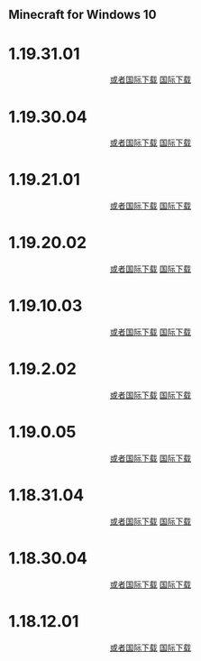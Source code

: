## Minecraft for Windows 10

# 1.19.31.01

<p align="center">
    <!-- <a class="btn" rel="noopener noreferrer" href="https://download.fuibafuyu.net/123/Program/Windows/Minecraft/Bedrock/Microsoft.MinecraftUWP_1.19.3101.0_x64__8wekyb3d8bbwe.Appx">联通下载</a> -->
    <!-- <a class="btn" rel="noopener noreferrer" href="https://download.fuibafuyu.net/139/Program/Windows/Minecraft/Bedrock/Microsoft.MinecraftUWP_1.19.3101.0_x64__8wekyb3d8bbwe.Appx">移动下载</a> -->
    <a class="btn" rel="noopener noreferrer" href="https://download.fuibafuyu.net/Ali/Program/Windows/Minecraft/Bedrock/Microsoft.MinecraftUWP_1.19.3101.0_x64__8wekyb3d8bbwe.Appx">或者国际下载</a>
    <a class="btn" rel="noopener noreferrer" href="https://download.fuibafuyu.net/OD/Program/Windows/Minecraft/Bedrock/Microsoft.MinecraftUWP_1.19.3101.0_x64__8wekyb3d8bbwe.Appx">国际下载</a>
</p>

# 1.19.30.04

<p align="center">
    <!-- <a class="btn" rel="noopener noreferrer" href="https://download.fuibafuyu.net/123/Program/Windows/Minecraft/Bedrock/Microsoft.MinecraftUWP_1.19.3004.0_x64__8wekyb3d8bbwe.Appx">联通下载</a> -->
    <!-- <a class="btn" rel="noopener noreferrer" href="https://download.fuibafuyu.net/139/Program/Windows/Minecraft/Bedrock/Microsoft.MinecraftUWP_1.19.3004.0_x64__8wekyb3d8bbwe.Appx">移动下载</a> -->
    <a class="btn" rel="noopener noreferrer" href="https://download.fuibafuyu.net/Ali/Program/Windows/Minecraft/Bedrock/Microsoft.MinecraftUWP_1.19.3004.0_x64__8wekyb3d8bbwe.Appx">或者国际下载</a>
    <a class="btn" rel="noopener noreferrer" href="https://download.fuibafuyu.net/OD/Program/Windows/Minecraft/Bedrock/Microsoft.MinecraftUWP_1.19.3004.0_x64__8wekyb3d8bbwe.Appx">国际下载</a>
</p>

# 1.19.21.01

<p align="center">
    <!-- <a class="btn" rel="noopener noreferrer" href="https://download.fuibafuyu.net/123/Program/Windows/Minecraft/Bedrock/Microsoft.MinecraftUWP_1.19.2101.0_x64__8wekyb3d8bbwe.Appx">联通下载</a> -->
    <!-- <a class="btn" rel="noopener noreferrer" href="https://download.fuibafuyu.net/139/Program/Windows/Minecraft/Bedrock/Microsoft.MinecraftUWP_1.19.2101.0_x64__8wekyb3d8bbwe.Appx">移动下载</a> -->
    <a class="btn" rel="noopener noreferrer" href="https://download.fuibafuyu.net/Ali/Program/Windows/Minecraft/Bedrock/Microsoft.MinecraftUWP_1.19.2101.0_x64__8wekyb3d8bbwe.Appx">或者国际下载</a>
    <a class="btn" rel="noopener noreferrer" href="https://download.fuibafuyu.net/OD/Program/Windows/Minecraft/Bedrock/Microsoft.MinecraftUWP_1.19.2101.0_x64__8wekyb3d8bbwe.Appx">国际下载</a>
</p>

# 1.19.20.02

<p align="center">
    <!-- <a class="btn" rel="noopener noreferrer" href="https://download.fuibafuyu.net/123/Program/Windows/Minecraft/Bedrock/Microsoft.MinecraftUWP_1.19.2002.0_x64__8wekyb3d8bbwe.Appx">联通下载</a> -->
    <!-- <a class="btn" rel="noopener noreferrer" href="https://download.fuibafuyu.net/139/Program/Windows/Minecraft/Bedrock/Microsoft.MinecraftUWP_1.19.2002.0_x64__8wekyb3d8bbwe.Appx">移动下载</a> -->
    <a class="btn" rel="noopener noreferrer" href="https://download.fuibafuyu.net/Ali/Program/Windows/Minecraft/Bedrock/Microsoft.MinecraftUWP_1.19.2002.0_x64__8wekyb3d8bbwe.Appx">或者国际下载</a>
    <a class="btn" rel="noopener noreferrer" href="https://download.fuibafuyu.net/OD/Program/Windows/Minecraft/Bedrock/Microsoft.MinecraftUWP_1.19.2002.0_x64__8wekyb3d8bbwe.Appx">国际下载</a>
</p>

# 1.19.10.03

<p align="center">
    <!-- <a class="btn" rel="noopener noreferrer" href="https://download.fuibafuyu.net/123/Program/Windows/Minecraft/Bedrock/Microsoft.MinecraftUWP_1.19.1003.0_x64__8wekyb3d8bbwe.Appx">联通下载</a> -->
    <!-- <a class="btn" rel="noopener noreferrer" href="https://download.fuibafuyu.net/139/Program/Windows/Minecraft/Bedrock/Microsoft.MinecraftUWP_1.19.1003.0_x64__8wekyb3d8bbwe.Appx">移动下载</a> -->
    <a class="btn" rel="noopener noreferrer" href="https://download.fuibafuyu.net/Ali/Program/Windows/Minecraft/Bedrock/Microsoft.MinecraftUWP_1.19.1003.0_x64__8wekyb3d8bbwe.Appx">或者国际下载</a>
    <a class="btn" rel="noopener noreferrer" href="https://download.fuibafuyu.net/OD/Program/Windows/Minecraft/Bedrock/Microsoft.MinecraftUWP_1.19.1003.0_x64__8wekyb3d8bbwe.Appx">国际下载</a>
</p>

# 1.19.2.02

<p align="center">
    <!-- <a class="btn" rel="noopener noreferrer" href="https://download.fuibafuyu.net/123/Program/Windows/Minecraft/Bedrock/Microsoft.MinecraftUWP_1.19.202.0_x64__8wekyb3d8bbwe.Appx">联通下载</a> -->
    <!-- <a class="btn" rel="noopener noreferrer" href="https://download.fuibafuyu.net/139/Program/Windows/Minecraft/Bedrock/Microsoft.MinecraftUWP_1.19.202.0_x64__8wekyb3d8bbwe.Appx">移动下载</a> -->
    <a class="btn" rel="noopener noreferrer" href="https://download.fuibafuyu.net/Ali/Program/Windows/Minecraft/Bedrock/Microsoft.MinecraftUWP_1.19.202.0_x64__8wekyb3d8bbwe.Appx">或者国际下载</a>
    <a class="btn" rel="noopener noreferrer" href="https://download.fuibafuyu.net/OD/Program/Windows/Minecraft/Bedrock/Microsoft.MinecraftUWP_1.19.202.0_x64__8wekyb3d8bbwe.Appx">国际下载</a>
</p>

# 1.19.0.05

<p align="center">
    <!-- <a class="btn" rel="noopener noreferrer" href="https://download.fuibafuyu.net/123/Program/Windows/Minecraft/Bedrock/Microsoft.MinecraftUWP_1.19.5.0_x64__8wekyb3d8bbwe.Appx">联通下载</a> -->
    <!-- <a class="btn" rel="noopener noreferrer" href="https://download.fuibafuyu.net/139/Program/Windows/Minecraft/Bedrock/Microsoft.MinecraftUWP_1.19.5.0_x64__8wekyb3d8bbwe.Appx">移动下载</a> -->
    <a class="btn" rel="noopener noreferrer" href="https://download.fuibafuyu.net/Ali/Program/Windows/Minecraft/Bedrock/Microsoft.MinecraftUWP_1.19.5.0_x64__8wekyb3d8bbwe.Appx">或者国际下载</a>
    <a class="btn" rel="noopener noreferrer" href="https://download.fuibafuyu.net/OD/Program/Windows/Minecraft/Bedrock/Microsoft.MinecraftUWP_1.19.5.0_x64__8wekyb3d8bbwe.Appx">国际下载</a>
</p>

# 1.18.31.04

<p align="center">
    <!-- <a class="btn" rel="noopener noreferrer" href="https://download.fuibafuyu.net/123/Program/Windows/Minecraft/Bedrock/Microsoft.MinecraftUWP_1.18.3104.0_x64__8wekyb3d8bbwe.Appx">联通下载</a> -->
    <!-- <a class="btn" rel="noopener noreferrer" href="https://download.fuibafuyu.net/139/Program/Windows/Minecraft/Bedrock/Microsoft.MinecraftUWP_1.18.3104.0_x64__8wekyb3d8bbwe.Appx">移动下载</a> -->
    <a class="btn" rel="noopener noreferrer" href="https://download.fuibafuyu.net/Ali/Program/Windows/Minecraft/Bedrock/Microsoft.MinecraftUWP_1.18.3104.0_x64__8wekyb3d8bbwe.Appx">或者国际下载</a>
    <a class="btn" rel="noopener noreferrer" href="https://download.fuibafuyu.net/OD/Program/Windows/Minecraft/Bedrock/Microsoft.MinecraftUWP_1.18.3104.0_x64__8wekyb3d8bbwe.Appx">国际下载</a>
</p>

# 1.18.30.04

<p align="center">
    <!-- <a class="btn" rel="noopener noreferrer" href="https://download.fuibafuyu.net/123/Program/Windows/Minecraft/Bedrock/Microsoft.MinecraftUWP_1.18.3004.0_x64__8wekyb3d8bbwe.Appx">联通下载</a> -->
    <!-- <a class="btn" rel="noopener noreferrer" href="https://download.fuibafuyu.net/139/Program/Windows/Minecraft/Bedrock/Microsoft.MinecraftUWP_1.18.3004.0_x64__8wekyb3d8bbwe.Appx">移动下载</a> -->
    <a class="btn" rel="noopener noreferrer" href="https://download.fuibafuyu.net/Ali/Program/Windows/Minecraft/Bedrock/Microsoft.MinecraftUWP_1.18.3004.0_x64__8wekyb3d8bbwe.Appx">或者国际下载</a>
    <a class="btn" rel="noopener noreferrer" href="https://download.fuibafuyu.net/OD/Program/Windows/Minecraft/Bedrock/Microsoft.MinecraftUWP_1.18.3004.0_x64__8wekyb3d8bbwe.Appx">国际下载</a>
</p>

# 1.18.12.01

<p align="center">
    <!-- <a class="btn" rel="noopener noreferrer" href="https://download.fuibafuyu.net/123/Program/Windows/Minecraft/Bedrock/Microsoft.MinecraftUWP_1.18.1201.0_x64__8wekyb3d8bbwe.Appx">联通下载</a> -->
    <!-- <a class="btn" rel="noopener noreferrer" href="https://download.fuibafuyu.net/139/Program/Windows/Minecraft/Bedrock/Microsoft.MinecraftUWP_1.18.1201.0_x64__8wekyb3d8bbwe.Appx">移动下载</a> -->
    <a class="btn" rel="noopener noreferrer" href="https://download.fuibafuyu.net/Ali/Program/Windows/Minecraft/Bedrock/Microsoft.MinecraftUWP_1.18.1201.0_x64__8wekyb3d8bbwe.Appx">或者国际下载</a>
    <a class="btn" rel="noopener noreferrer" href="https://download.fuibafuyu.net/OD/Program/Windows/Minecraft/Bedrock/Microsoft.MinecraftUWP_1.18.1201.0_x64__8wekyb3d8bbwe.Appx">国际下载</a>
</p>
